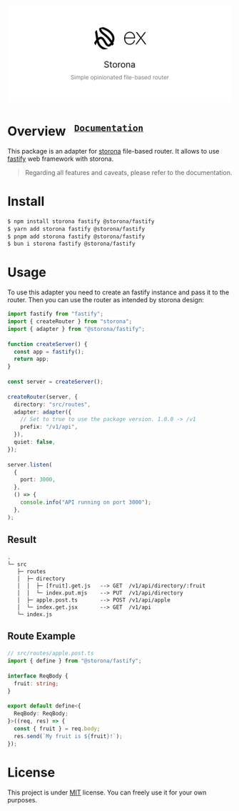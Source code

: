 ![Preview banner](public/preview-banner.png)

<h1>
  Overview
  <sup>
    <strong>
      <code>&nbsp;<a href="https://storona.domin.lol/guide/adapters/fastify/">Documentation</a>&nbsp;</code>
    </strong>
  </sup>
</h1>

This package is an adapter for [storona](https://storona.domin.lol/) file-based router. It allows to use [fastify](https://fastify.dev/) web framework with storona.

> Regarding all features and caveats, please refer to the documentation.

# Install

```bash
$ npm install storona fastify @storona/fastify
$ yarn add storona fastify @storona/fastify
$ pnpm add storona fastify @storona/fastify
$ bun i storona fastify @storona/fastify
```

# Usage

To use this adapter you need to create an fastify instance and pass it to the router. Then you can use the router as intended by storona design:

```typescript
import fastify from "fastify";
import { createRouter } from "storona";
import { adapter } from "@storona/fastify";

function createServer() {
  const app = fastify();
  return app;
}

const server = createServer();

createRouter(server, {
  directory: "src/routes",
  adapter: adapter({
    // Set to true to use the package version. 1.0.0 -> /v1
    prefix: "/v1/api",
  }),
  quiet: false,
});

server.listen(
  {
    port: 3000,
  },
  () => {
    console.info("API running on port 3000");
  },
);
```

## Result

```
.
└─ src
   ├─ routes
   │  ├─ directory
   │  │  ├─ [fruit].get.js   --> GET  /v1/api/directory/:fruit
   │  │  └─ index.put.mjs    --> PUT  /v1/api/directory
   │  ├─ apple.post.ts       --> POST /v1/api/apple
   │  └─ index.get.jsx       --> GET  /v1/api
   └─ index.js
```

## Route Example

```typescript
// src/routes/apple.post.ts
import { define } from "@storona/fastify";

interface ReqBody {
  fruit: string;
}

export default define<{
  ReqBody: ReqBody;
}>((req, res) => {
  const { fruit } = req.body;
  res.send(`My fruit is ${fruit}!`);
});
```

# License

This project is under [MIT](https://choosealicense.com/licenses/mit/) license. You can freely use it for your own purposes.
